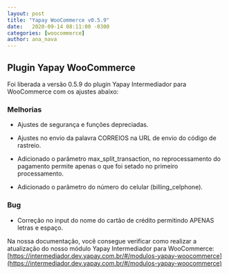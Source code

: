 ```yaml
---
layout: post
title: "Yapay WooCommerce v0.5.9"
date:   2020-09-14 08:11:00 -0300
categories: [woocommerce]
author: ana_nava
---
```


## Plugin Yapay WooCommerce 

Foi liberada a versão 0.5.9 do plugin Yapay Intermediador para WooCommerce com os ajustes abaixo:

<!-- more -->

### **Melhorias**

* Ajustes de segurança e funções depreciadas.

* Ajustes no envio da palavra CORREIOS na URL de envio do código de rastreio.

* Adicionado o parâmetro max_split_transaction, no reprocessamento do pagamento permite apenas o que foi setado no primeiro processamento.

* Adicionado o parâmetro do número do celular (billing_celphone).


### **Bug**

* Correção no input do nome do cartão de crédito permitindo APENAS letras e espaço.



Na nossa documentação, você consegue verificar como realizar a atualização do nosso módulo Yapay Intermediador para WooCommerce: [https://intermediador.dev.yapay.com.br/#/modulos-yapay-woocommerce](https://intermediador.dev.yapay.com.br/#/modulos-yapay-woocommerce)


